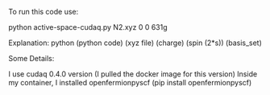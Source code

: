 To run this code use:

python active-space-cudaq.py N2.xyz 0 0 631g

Explanation:
python (python code) (xyz file) (charge) (spin (2*s)) (basis_set)

Some Details:

I use cudaq 0.4.0 version (I pulled the docker image for this version)
Inside my container, I installed openfermionpyscf (pip install openfermionpyscf)

